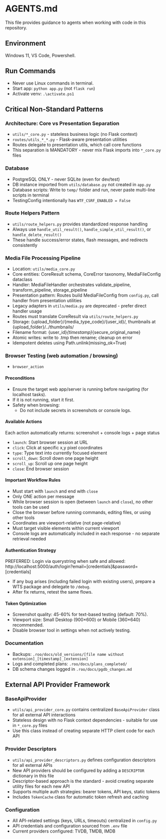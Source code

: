 ﻿# AGENTS.md

This file provides guidance to agents when working with code in this repository.

## Environment
Windows 11, VS Code, Powershell.

## Run Commands
- Never use Linux commands in terminal.
- Start app: `python app.py` (not `flask run`)
- Activate venv: `.\activate.ps1`

## Critical Non-Standard Patterns

### Architecture: Core vs Presentation Separation
- `utils/*_core.py` - stateless business logic (no Flask context)
- `routes/utils_*_*.py` - Flask-aware presentation utilities
- Routes delegate to presentation utils, which call core functions
- This separation is MANDATORY - never mix Flask imports into `*_core.py` files

### Database
- PostgreSQL ONLY - never SQLite (even for dev/test)
- DB instance imported from `utils/database.py` not created in `app.py`
- Database scripts: Write to `temp/` folder and run, never paste multi-line scripts in terminal
- TestingConfig intentionally has `WTF_CSRF_ENABLED = False`

### Route Helpers Pattern
- `utils/route_helpers.py` provides standardized response handling
- Always use `handle_util_result()`, `handle_simple_util_result()`, or `handle_delete_result()`
- These handle success/error states, flash messages, and redirects consistently

### Media File Processing Pipeline
- Location: `utils/media_core.py`
- Core entities: CoreResult schema, CoreError taxonomy, MediaFileConfig dataclass
- Handler: MediaFileHandler orchestrates validate_pipeline, transform_pipeline, storage_pipeline
- Presentation pattern: Routes build MediaFileConfig from `config.py`, call handler from presentation utilities
- Legacy adapters in `utils/media.py` are deprecated - prefer direct handler usage
- Routes must translate CoreResult via `utils/route_helpers.py`
- Storage: {upload_folder}/{media_type_code}/{user_id}/, thumbnails at {upload_folder}/../thumbnails/
- Filename format: {user_id}_{timestamp}_{secure_original_name}
- Atomic writes: write to .tmp then rename; cleanup on error
- Idempotent deletes using Path.unlink(missing_ok=True)

### Browser Testing (web automation / browsing)
- `browser_action`

#### Preconditions
- Ensure the target web app/server is running before navigating (for localhost tasks).
- If it is not running, start it first.
- Safety when browsing:
    - Do not include secrets in screenshots or console logs.

#### Available Actions
Each action automatically returns: screenshot + console logs + page status
- `launch`: Start browser session at URL
- `click`: Click at specific x,y pixel coordinates  
- `type`: Type text into currently focused element
- `scroll_down`: Scroll down one page height
- `scroll_up`: Scroll up one page height
- `close`: End browser session

#### Important Workflow Rules
- Must start with `launch` and end with `close`
- Only ONE action per message
- While browser session is open (between `launch` and `close`), no other tools can be used
- Close the browser before running commands, editing files, or using other tools
- Coordinates are viewport-relative (not page-relative)
- Must target visible elements within current viewport
- Console logs are automatically included in each response - no separate retrieval needed

#### Authentication Strategy
PREFERRED: Login via querystring when safe and allowed:
http://localhost:5000/auth/login?email=[credentials]&password=[credentials]
- If any bug arises (including failed login with existing users), prepare a WTS package and delegate to `/debug`.
- After fix returns, retest the same flows.

#### Token Optimization
- Screenshot quality: 45-60% for text-based testing (default: 70%).
- Viewport size: Small Desktop (900×600) or Mobile (360×640) recommended.
- Disable browser tool in settings when not actively testing.

### Documentation
- Backups: `.roo/docs/old_versions/[file name without extension]_[timestamp]_[extension]`
- Logs and completed plans: `.roo/docs/plans_completed/`
- DB schema changes logged in `.roo/docs/pgdb_changes.md`

## External API Provider Framework

### BaseApiProvider
- `utils/api_provider_core.py` contains centralized `BaseApiProvider` class for all external API interactions
- Stateless design with no Flask context dependencies - suitable for use in `*_core.py` files
- Use this class instead of creating separate HTTP client code for each API

### Provider Descriptors
- `utils/api_provider_descriptors.py` defines configuration descriptors for all external APIs
- New API providers should be configured by adding a `DESCRIPTOR` dictionary in this file
- Descriptor-based approach is the standard - avoid creating separate utility files for each new API
- Supports multiple auth strategies: bearer tokens, API keys, static tokens
- Includes `TokenCache` class for automatic token refresh and caching

### Configuration
- All API-related settings (keys, URLs, timeouts) centralized in `config.py`
- API credentials and configuration sourced from `.env` file
- Current providers configured: TVDB, TMDB, IMDB
